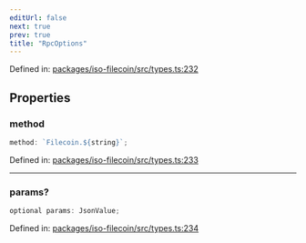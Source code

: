 ```yaml
---
editUrl: false
next: true
prev: true
title: "RpcOptions"
---
```


Defined in: [packages/iso-filecoin/src/types.ts:232](https://github.com/hugomrdias/filecoin/blob/785c3411e0df74cabd3b2718e9d4a52c466ba914/packages/iso-filecoin/src/types.ts#L232)

## Properties

### method

```ts
method: `Filecoin.${string}`;
```

Defined in: [packages/iso-filecoin/src/types.ts:233](https://github.com/hugomrdias/filecoin/blob/785c3411e0df74cabd3b2718e9d4a52c466ba914/packages/iso-filecoin/src/types.ts#L233)

***

### params?

```ts
optional params: JsonValue;
```

Defined in: [packages/iso-filecoin/src/types.ts:234](https://github.com/hugomrdias/filecoin/blob/785c3411e0df74cabd3b2718e9d4a52c466ba914/packages/iso-filecoin/src/types.ts#L234)
